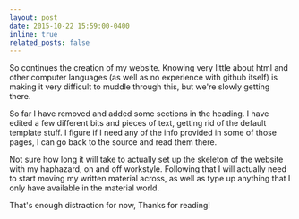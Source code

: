 ```yaml
---
layout: post
date: 2015-10-22 15:59:00-0400
inline: true
related_posts: false
---
```


So continues the creation of my website. 
Knowing very little about html and other computer languages (as well as no experience with github itself) is making it very difficult to muddle through this, but we're slowly getting there.

So far I have removed and added some sections in the heading. I have edited a few different bits and pieces of text, getting rid of the default template stuff. I figure if I need any of the info provided in some of those pages, I can go back to the source and read them there.

Not sure how long it will take to actually set up the skeleton of the website with my haphazard, on and off workstyle. Following that I will actually need to start moving my written material across, as well as type up anything that I only have available in the material world. 

That's enough distraction for now,
Thanks for reading!
